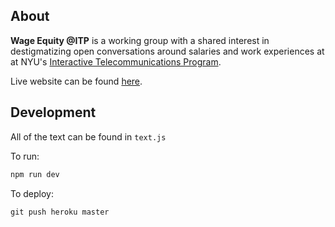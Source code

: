 ## About

**Wage Equity @ITP** is a working group with a shared interest in destigmatizing open conversations around salaries and work experiences at at NYU's [Interactive Telecommunications Program](itp.nyu.edu).

Live website can be found [here](http://weitp.herokuapp.com).

## Development
All of the text can be found in ```text.js```

To run:
```javascript
npm run dev
```

To deploy:
``` javascript
git push heroku master
```